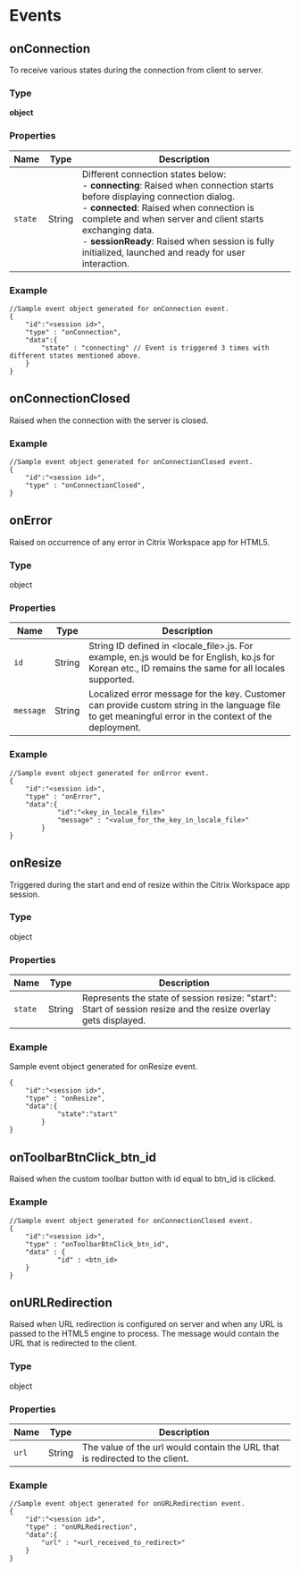 # Events

## <a name= "onconnection">onConnection </a>

To receive various states during the connection from client to server.

### Type

**object**

### Properties

| Name | Type | Description |
|---|---|---|
| `state` | String | Different connection states below: <br> - **connecting**: Raised when connection starts before displaying connection dialog. <br> - **connected**: Raised when connection is complete and when server and client starts exchanging data. <br> - **sessionReady**: Raised when session is fully initialized, launched and ready for user interaction. |

### Example

```
//Sample event object generated for onConnection event.
{
	"id":"<session id>",
	"type" : "onConnection",
	"data":{
		"state" : "connecting" // Event is triggered 3 times with different states mentioned above.
	}
}
```

## <a name= "onconnectionclosed">onConnectionClosed</a>

Raised when the connection with the server is closed.

### Example
```
//Sample event object generated for onConnectionClosed event.
{
	"id":"<session id>",
	"type" : "onConnectionClosed",
}
```

## <a name ="onerror"> onError </a>

Raised on occurrence of any error in Citrix Workspace app for HTML5.

### Type

object

### Properties

| Name | Type | Description |
|---|---|---|
| `id` | String | String ID defined in <locale_file>.js. For example, en.js would be for English, ko.js for Korean etc., ID remains the same for all locales supported. |
| `message` |	 String |	Localized error message for the key. Customer can provide custom string in the language file to get meaningful error in the context of the deployment. |

### Example

```
//Sample event object generated for onError event.
{
	"id":"<session id>",
	"type" : "onError",
	"data":{
			"id":"<key_in_locale_file>"
			"message" : "<value_for_the_key_in_locale_file>"
		}
}	
```

## onResize

Triggered during the start and end of resize within the Citrix Workspace app session.

### Type

object

### Properties

| Name | Type | Description |
|---|---|---|
| `state` | String | Represents the state of session resize: "start": Start of session resize and the resize overlay gets displayed. |

### Example

Sample event object generated for onResize event.

```
{
	"id":"<session id>",
	"type" : "onResize",
	"data":{
			"state":"start"
		}
}
```

## onToolbarBtnClick_btn_id

Raised when the custom toolbar button with id equal to btn_id is clicked.

### Example

```
//Sample event object generated for onConnectionClosed event.
{
	"id":"<session id>",
	"type" : "onToolbarBtnClick_btn_id",
	"data" : {
			"id" : <btn_id>
	}
}
```

## <a name= "onurlredirection">onURLRedirection</a> 

Raised when URL redirection is configured on server and when any URL is passed to the HTML5 engine to process. The message would contain the URL that is redirected to the client.

### Type

object

### Properties

| Name | Type | Description |
|---|---|---|
| `url` |	String | The value of the url would contain the URL that is redirected to the client. |

### Example

```
//Sample event object generated for onURLRedirection event.
{
	"id":"<session id>",
	"type" : "onURLRedirection",
	"data":{
		"url" : "<url_received_to_redirect>"
	}
}
```